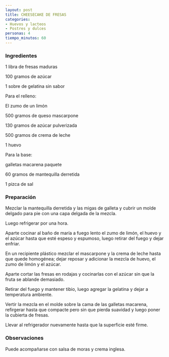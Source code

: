 ```yaml
---
layout: post
title: CHEESECAKE DE FRESAS
categories:
- Huevos y lacteos
- Postres y dulces
personas: 4 
tiempo_minutos: 60 
---
```

<h3>Ingredientes</h3>
1 libra de fresas maduras

100 gramos de azúcar

1 sobre de gelatina sin sabor

Para el relleno:

El zumo de un limón

500 gramos de queso mascarpone

130 gramos de azúcar pulverizada

500 gramos de crema de leche

1 huevo

Para la base:

galletas macarena paquete

60 gramos de mantequilla derretida

1 pizca de sal

<h3>Preparación</h3>
Mezclar la mantequilla derretida y las migas de galleta y cubrir un molde delgado para pie con una capa delgada de la mezcla.

Luego refrigerar por una hora.

Aparte cocinar al baño de maría a fuego lento el zumo de limón, el huevo y el azúcar hasta que esté espeso y espumoso, luego retirar del fuego y dejar enfriar.

En un recipiente plástico mezclar el mascarpone y la crema de leche hasta que quede homogénea; dejar reposar y adicionar la mezcla de huevo, el zumo de limón y el azúcar.

Aparte cortar las fresas en rodajas y cocinarlas con el azúcar sin que la fruta se ablande demasiado.

Retirar del fuego y mantener tibio, luego agregar la gelatina y dejar a temperatura ambiente.

Vertir la mezcla en el molde sobre la cama de las galletas macarena, refirgerar hasta que compacte pero sin que pierda suavidad y luego poner la cubierta de fresas.

Llevar al refrigerador nuevamente hasta que la superficie esté firme.

<h3>Observaciones</h3>
Puede acompañarse con salsa de moras y crema inglesa.